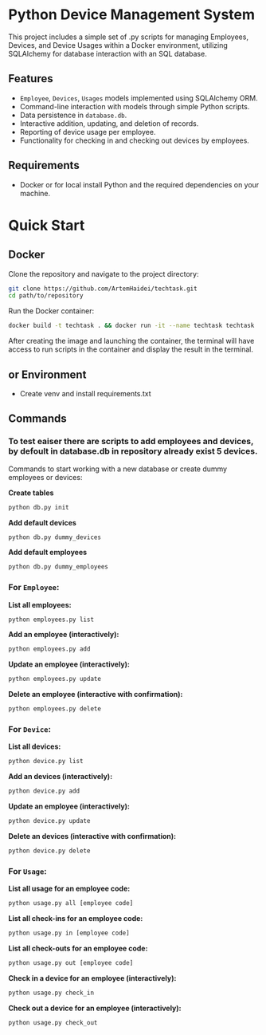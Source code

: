 # Python Device Management System

This project includes a simple set of .py scripts for managing Employees, Devices, and Device Usages within a Docker environment, utilizing SQLAlchemy for database interaction with an SQL database.

## Features

- `Employee`, `Devices`, `Usages` models implemented using SQLAlchemy ORM.
- Command-line interaction with models through simple Python scripts.
- Data persistence in `database.db`.
- Interactive addition, updating, and deletion of records.
- Reporting of device usage per employee.
- Functionality for checking in and checking out devices by employees.

## Requirements

- Docker or for local install Python and the required dependencies on your machine.

# Quick Start

## Docker

Clone the repository and navigate to the project directory:

```bash
git clone https://github.com/ArtemHaidei/techtask.git
cd path/to/repository
```

Run the Docker container:

```bash
docker build -t techtask . && docker run -it --name techtask techtask
```

After creating the image and launching the container, the terminal will have access to run scripts in the container and display the result in the terminal. 

## or Environment

- Create venv and install requirements.txt

## Commands

### To test eaiser there are scripts to add employees and devices, by defoult in database.db in repository already exist 5 devices.

Commands to start working with a new database or create dummy employees or devices:

**Create tables**

```bash
python db.py init
```

**Add default devices**

```bash
python db.py dummy_devices
``` 

**Add default employees**
```bash
python db.py dummy_employees
```


### For `Employee`:

**List all employees:**

```bash
python employees.py list
```

**Add an employee (interactively):**

```bash
python employees.py add
```

**Update an employee (interactively):**

```bash
python employees.py update
```

**Delete an employee (interactive with confirmation):**

```bash
python employees.py delete
```



### For `Device`:

**List all devices:**

```bash
python device.py list
```

**Add an devices (interactively):**

```bash
python device.py add
```

**Update an employee (interactively):**

```bash
python device.py update
```

**Delete an devices (interactive with confirmation):**

```bash
python device.py delete
```



### For `Usage`:

**List all usage for an employee code:**

```bash
python usage.py all [employee code]
```

**List all check-ins for an employee code:**

```bash
python usage.py in [employee code]
```

**List all check-outs for an employee code:**

```bash
python usage.py out [employee code]
```

**Check in a device for an employee (interactively):**

```bash
python usage.py check_in
```

**Check out a device for an employee (interactively):**

```bash
python usage.py check_out
```
